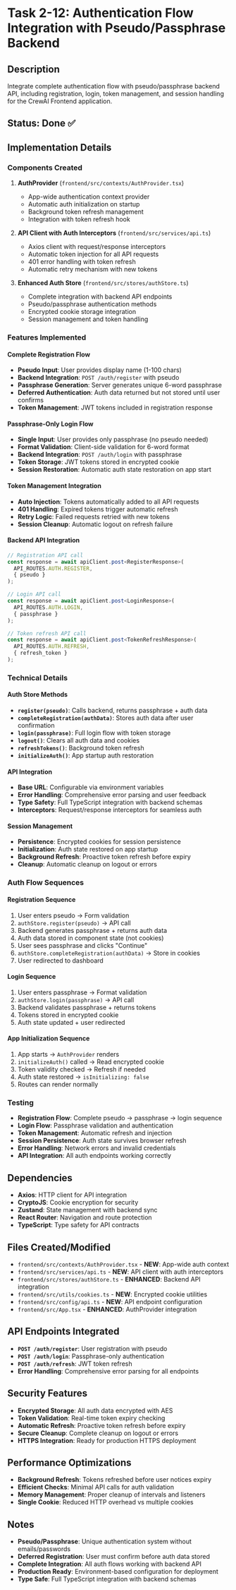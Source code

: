 # Task 2-12: Authentication Flow Integration with Pseudo/Passphrase Backend

## Description
Integrate complete authentication flow with pseudo/passphrase backend API, including registration, login, token management, and session handling for the CrewAI Frontend application.

## Status: Done ✅

## Implementation Details

### Components Created
1. **AuthProvider** (`frontend/src/contexts/AuthProvider.tsx`)
   - App-wide authentication context provider
   - Automatic auth initialization on startup
   - Background token refresh management
   - Integration with token refresh hook

2. **API Client with Auth Interceptors** (`frontend/src/services/api.ts`)
   - Axios client with request/response interceptors
   - Automatic token injection for all API requests
   - 401 error handling with token refresh
   - Automatic retry mechanism with new tokens

3. **Enhanced Auth Store** (`frontend/src/stores/authStore.ts`)
   - Complete integration with backend API endpoints
   - Pseudo/passphrase authentication methods
   - Encrypted cookie storage integration
   - Session management and token handling

### Features Implemented

#### **Complete Registration Flow**
- **Pseudo Input**: User provides display name (1-100 chars)
- **Backend Integration**: `POST /auth/register` with pseudo
- **Passphrase Generation**: Server generates unique 6-word passphrase
- **Deferred Authentication**: Auth data returned but not stored until user confirms
- **Token Management**: JWT tokens included in registration response

#### **Passphrase-Only Login Flow**  
- **Single Input**: User provides only passphrase (no pseudo needed)
- **Format Validation**: Client-side validation for 6-word format
- **Backend Integration**: `POST /auth/login` with passphrase
- **Token Storage**: JWT tokens stored in encrypted cookie
- **Session Restoration**: Automatic auth state restoration on app start

#### **Token Management Integration**
- **Auto Injection**: Tokens automatically added to all API requests
- **401 Handling**: Expired tokens trigger automatic refresh
- **Retry Logic**: Failed requests retried with new tokens
- **Session Cleanup**: Automatic logout on refresh failure

#### **Backend API Integration**
```typescript
// Registration API call
const response = await apiClient.post<RegisterResponse>(
  API_ROUTES.AUTH.REGISTER,
  { pseudo }
);

// Login API call  
const response = await apiClient.post<LoginResponse>(
  API_ROUTES.AUTH.LOGIN,
  { passphrase }
);

// Token refresh API call
const response = await apiClient.post<TokenRefreshResponse>(
  API_ROUTES.AUTH.REFRESH,
  { refresh_token }
);
```

### Technical Details

#### **Auth Store Methods**
- **`register(pseudo)`**: Calls backend, returns passphrase + auth data
- **`completeRegistration(authData)`**: Stores auth data after user confirmation
- **`login(passphrase)`**: Full login flow with token storage
- **`logout()`**: Clears all auth data and cookies
- **`refreshTokens()`**: Background token refresh
- **`initializeAuth()`**: App startup auth restoration

#### **API Integration**
- **Base URL**: Configurable via environment variables
- **Error Handling**: Comprehensive error parsing and user feedback
- **Type Safety**: Full TypeScript integration with backend schemas
- **Interceptors**: Request/response interceptors for seamless auth

#### **Session Management**
- **Persistence**: Encrypted cookies for session persistence
- **Initialization**: Auth state restored on app startup
- **Background Refresh**: Proactive token refresh before expiry
- **Cleanup**: Automatic cleanup on logout or errors

### Auth Flow Sequences

#### **Registration Sequence**
1. User enters pseudo → Form validation
2. `authStore.register(pseudo)` → API call
3. Backend generates passphrase + returns auth data
4. Auth data stored in component state (not cookies)
5. User sees passphrase and clicks "Continue"
6. `authStore.completeRegistration(authData)` → Store in cookies
7. User redirected to dashboard

#### **Login Sequence**
1. User enters passphrase → Format validation
2. `authStore.login(passphrase)` → API call
3. Backend validates passphrase + returns tokens
4. Tokens stored in encrypted cookie
5. Auth state updated + user redirected

#### **App Initialization Sequence**
1. App starts → `AuthProvider` renders
2. `initializeAuth()` called → Read encrypted cookie
3. Token validity checked → Refresh if needed
4. Auth state restored → `isInitializing: false`
5. Routes can render normally

### Testing
- **Registration Flow**: Complete pseudo → passphrase → login sequence
- **Login Flow**: Passphrase validation and authentication
- **Token Management**: Automatic refresh and injection
- **Session Persistence**: Auth state survives browser refresh
- **Error Handling**: Network errors and invalid credentials
- **API Integration**: All auth endpoints working correctly

## Dependencies
- **Axios**: HTTP client for API integration
- **CryptoJS**: Cookie encryption for security
- **Zustand**: State management with backend sync
- **React Router**: Navigation and route protection
- **TypeScript**: Type safety for API contracts

## Files Created/Modified
- `frontend/src/contexts/AuthProvider.tsx` - **NEW**: App-wide auth context
- `frontend/src/services/api.ts` - **NEW**: API client with auth interceptors
- `frontend/src/stores/authStore.ts` - **ENHANCED**: Backend API integration
- `frontend/src/utils/cookies.ts` - **NEW**: Encrypted cookie utilities
- `frontend/src/config/api.ts` - **NEW**: API endpoint configuration
- `frontend/src/App.tsx` - **ENHANCED**: AuthProvider integration

## API Endpoints Integrated
- **`POST /auth/register`**: User registration with pseudo
- **`POST /auth/login`**: Passphrase-only authentication  
- **`POST /auth/refresh`**: JWT token refresh
- **Error Handling**: Comprehensive error parsing for all endpoints

## Security Features
- **Encrypted Storage**: All auth data encrypted with AES
- **Token Validation**: Real-time token expiry checking
- **Automatic Refresh**: Proactive token refresh before expiry
- **Secure Cleanup**: Complete cleanup on logout or errors
- **HTTPS Integration**: Ready for production HTTPS deployment

## Performance Optimizations
- **Background Refresh**: Tokens refreshed before user notices expiry
- **Efficient Checks**: Minimal API calls for auth validation
- **Memory Management**: Proper cleanup of intervals and listeners
- **Single Cookie**: Reduced HTTP overhead vs multiple cookies

## Notes
- **Pseudo/Passphrase**: Unique authentication system without emails/passwords
- **Deferred Registration**: User must confirm before auth data stored
- **Complete Integration**: All auth flows working with backend API
- **Production Ready**: Environment-based configuration for deployment
- **Type Safe**: Full TypeScript integration with backend schemas 
